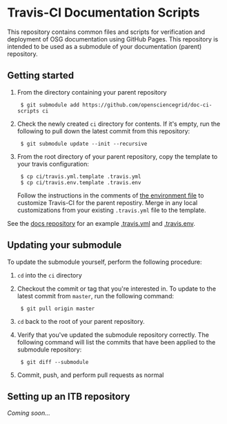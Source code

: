 Travis-CI Documentation Scripts
===============================

This repository contains common files and scripts for verification and deployment of OSG documentation using GitHub Pages. This repository is intended to be used as a submodule of your documentation (parent) repository.

Getting started
---------------

1. From the directory containing your parent repository

        $ git submodule add https://github.com/opensciencegrid/doc-ci-scripts ci

1. Check the newly created `ci` directory for contents. If it's empty, run the following to pull down the latest commit from this repository:

        $ git submodule update --init --recursive

1. From the root directory of your parent repository, copy the template to your travis configuration:

        $ cp ci/travis.yml.template .travis.yml
        $ cp ci/travis.env.template .travis.env

    Follow the instructions in the comments of [the environment file](travis.env.template) to customize Travis-CI for the parent repostiry. Merge in any local customizations from your existing `.travis.yml` file to the template.

See the [docs repository](https://github.com/opensciencegrid/docs/) for an example [.travis.yml](https://github.com/opensciencegrid/docs/blob/master/.travis.yml) and [.travis.env](https://github.com/opensciencegrid/docs/blob/master/.travis.yml).

Updating your submodule
-----------------------

To update the submodule yourself, perform the following procedure:


1. `cd` into the `ci` directory
1. Checkout the commit or tag that you're interested in. To update to the latest commit from `master`, run the following command:

        $ git pull origin master

1. `cd` back to the root of your parent repository.
1. Verify that you've updated the submodule repository correctly. The following command will list the commits that have been applied to the submodule repository:

        $ git diff --submodule

1. Commit, push, and perform pull requests as normal

Setting up an ITB repository
----------------------------

_Coming soon..._

